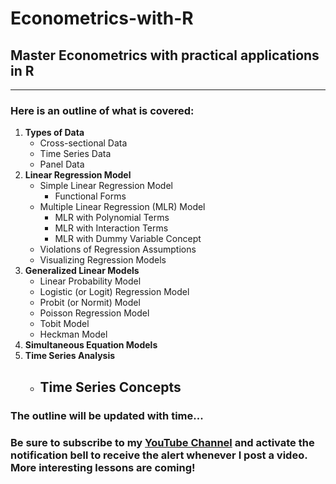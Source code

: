 # Econometrics-with-R
## Master Econometrics with practical applications in R

<hr>

### Here is an outline of what is covered:

1. **Types of Data**
   - Cross-sectional Data
   - Time Series Data
   - Panel Data
2. **Linear Regression Model**
   - Simple Linear Regression Model
     - Functional Forms
   - Multiple Linear Regression (MLR) Model
     - MLR with Polynomial Terms
     - MLR with Interaction Terms
     - MLR with Dummy Variable Concept
   - Violations of Regression Assumptions
   - Visualizing Regression Models
3. **Generalized Linear Models**
   - Linear Probability Model
   - Logistic (or Logit) Regression Model
   - Probit (or Normit) Model
   - Poisson Regression Model
   - Tobit Model
   - Heckman Model
4. **Simultaneous Equation Models**
5. **Time Series Analysis**
   - Time Series Concepts
     - 


### The outline will be updated with time...
### Be sure to subscribe to my [YouTube Channel](https://www.youtube.com/c/@ElijahAppiah) and activate the notification bell to receive the alert whenever I post a video. More interesting lessons are coming!

